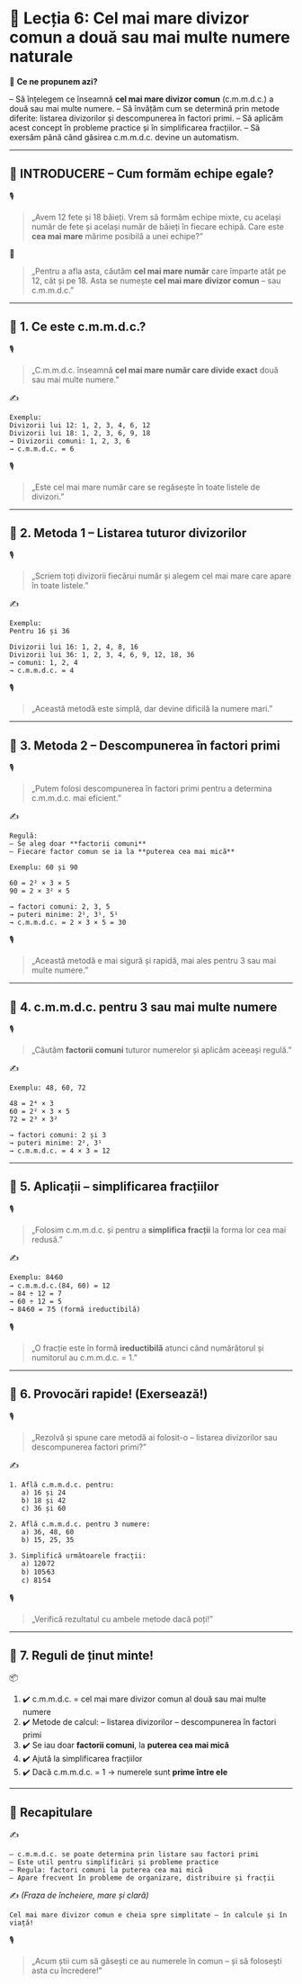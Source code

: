 # 📘 Lecția 6: Cel mai mare divizor comun a două sau mai multe numere naturale

🎯 **Ce ne propunem azi?**

– Să înțelegem ce înseamnă **cel mai mare divizor comun** (c.m.m.d.c.) a două sau mai multe numere.
 – Să învățăm cum se determină prin metode diferite: listarea divizorilor și descompunerea în factori primi.
 – Să aplicăm acest concept în probleme practice și în simplificarea fracțiilor.
 – Să exersăm până când găsirea c.m.m.d.c. devine un automatism.

------

## 🔔 INTRODUCERE – Cum formăm echipe egale?

🎙️

> „Avem 12 fete și 18 băieți. Vrem să formăm echipe mixte, cu același număr de fete și același număr de băieți în fiecare echipă. Care este **cea mai mare** mărime posibilă a unei echipe?”

🧠

> „Pentru a afla asta, căutăm **cel mai mare număr** care împarte atât pe 12, cât și pe 18.
>  Asta se numește **cel mai mare divizor comun** – sau c.m.m.d.c.”

------

## 🔹 1. Ce este c.m.m.d.c.?

🎙️

> „C.m.m.d.c. înseamnă **cel mai mare număr care divide exact** două sau mai multe numere.”

✍️

```
Exemplu:
Divizorii lui 12: 1, 2, 3, 4, 6, 12  
Divizorii lui 18: 1, 2, 3, 6, 9, 18  
→ Divizorii comuni: 1, 2, 3, 6  
→ c.m.m.d.c. = 6
```

🎙️

> „Este cel mai mare număr care se regăsește în toate listele de divizori.”

------

## 🔹 2. Metoda 1 – Listarea tuturor divizorilor

🎙️

> „Scriem toți divizorii fiecărui număr și alegem cel mai mare care apare în toate listele.”

✍️

```
Exemplu:  
Pentru 16 și 36

Divizorii lui 16: 1, 2, 4, 8, 16  
Divizorii lui 36: 1, 2, 3, 4, 6, 9, 12, 18, 36  
→ comuni: 1, 2, 4  
→ c.m.m.d.c. = 4
```

🎙️

> „Această metodă este simplă, dar devine dificilă la numere mari.”

------

## 🔹 3. Metoda 2 – Descompunerea în factori primi

🎙️

> „Putem folosi descompunerea în factori primi pentru a determina c.m.m.d.c. mai eficient.”

✍️

```
Regulă:
– Se aleg doar **factorii comuni**
– Fiecare factor comun se ia la **puterea cea mai mică**

Exemplu: 60 și 90

60 = 2² × 3 × 5  
90 = 2 × 3² × 5

→ factori comuni: 2, 3, 5  
→ puteri minime: 2¹, 3¹, 5¹  
→ c.m.m.d.c. = 2 × 3 × 5 = 30
```

🎙️

> „Această metodă e mai sigură și rapidă, mai ales pentru 3 sau mai multe numere.”

------

## 🔹 4. c.m.m.d.c. pentru 3 sau mai multe numere

🎙️

> „Căutăm **factorii comuni** tuturor numerelor și aplicăm aceeași regulă.”

✍️

```
Exemplu: 48, 60, 72

48 = 2⁴ × 3  
60 = 2² × 3 × 5  
72 = 2³ × 3²

→ factori comuni: 2 și 3  
→ puteri minime: 2², 3¹  
→ c.m.m.d.c. = 4 × 3 = 12
```

------

## 🔹 5. Aplicații – simplificarea fracțiilor

🎙️

> „Folosim c.m.m.d.c. și pentru a **simplifica fracții** la forma lor cea mai redusă.”

✍️

```
Exemplu: 84⁄60  
→ c.m.m.d.c.(84, 60) = 12  
→ 84 ÷ 12 = 7  
→ 60 ÷ 12 = 5  
→ 84⁄60 = 7⁄5 (formă ireductibilă)
```

🎙️

> „O fracție este în formă **ireductibilă** atunci când numărătorul și numitorul au c.m.m.d.c. = 1.”

------

## 🔹 6. Provocări rapide! (Exersează!)

🎙️

> „Rezolvă și spune care metodă ai folosit-o – listarea divizorilor sau descompunerea factori primi?”

✍️

```
1. Află c.m.m.d.c. pentru:
   a) 16 și 24  
   b) 18 și 42  
   c) 36 și 60

2. Află c.m.m.d.c. pentru 3 numere:
   a) 36, 48, 60  
   b) 15, 25, 35

3. Simplifică următoarele fracții:
   a) 120⁄72  
   b) 105⁄63  
   c) 81⁄54
```

🎙️

> „Verifică rezultatul cu ambele metode dacă poți!”

------

## 🔹 7. Reguli de ținut minte!

📦

1. ✔️ c.m.m.d.c. = cel mai mare divizor comun al două sau mai multe numere
2. ✔️ Metode de calcul:
    – listarea divizorilor
    – descompunerea în factori primi
3. ✔️ Se iau doar **factorii comuni**, la **puterea cea mai mică**
4. ✔️ Ajută la simplificarea fracțiilor
5. ✔️ Dacă c.m.m.d.c. = 1 → numerele sunt **prime între ele**

------

## 🔁 Recapitulare

✍️

```
– c.m.m.d.c. se poate determina prin listare sau factori primi  
– Este util pentru simplificări și probleme practice  
– Regula: factori comuni la puterea cea mai mică  
– Apare frecvent în probleme de organizare, distribuire și fracții
```

✍️ *(Fraza de încheiere, mare și clară)*

```
Cel mai mare divizor comun e cheia spre simplitate – în calcule și în viață!
```

🎙️

> „Acum știi cum să găsești ce au numerele în comun – și să folosești asta cu încredere!”